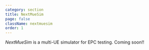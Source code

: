 ```yaml
---
category: section
title: NextMueSim
page: false
className: nextmuesim
order: 1
---
```



*NextMueSim* is a multi-UE simulator for EPC testing. Coming soon!!
